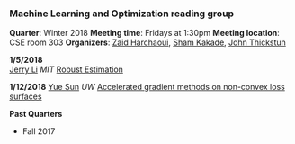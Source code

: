 ### Machine Learning and Optimization reading group

**Quarter**: Winter 2018
**Meeting time**: Fridays at 1:30pm
**Meeting location**: CSE room 303
**Organizers**: [Zaid Harchaoui](http://faculty.washington.edu/zaid/), 
[Sham Kakade](https://homes.cs.washington.edu/~sham/), [John Thickstun](https://homes.cs.washington.edu/~thickstn/)

**1/5/2018**  
[Jerry Li](http://www.mit.edu/~jerryzli/) _MIT_
[Robust Estimation](https://arxiv.org/abs/1703.00893)

**1/12/2018**
[Yue Sun](https://www.linkedin.com/in/yue-sun-749492b7/) _UW_
[Accelerated gradient methods on non-convex loss surfaces](https://arxiv.org/abs/1711.10456)


**Past Quarters**
* Fall 2017





